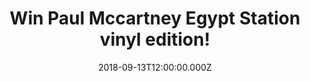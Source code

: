 ---
campaign-uuid: "c-35648fd9-c4b2-4344-8ee4-04864c15c61e"
type: "Preview"
category: "Gifts"
date: "2018-09-13T12:00:00.000Z"
end-date: "2018-10-13T23:59:00.000Z"
disable-form: false
is_promoted: false
has_entry_page: true
title: "Win Paul Mccartney Egypt Station vinyl edition!"
competition-description: "<p>Opening Station, I Don’t Know, Come On To Me… are his\
  \ brand new hits… YES! get ready: Paul Mccartney is back and this time he’s releasing\
  \ his first solo LP in five years: Egypt Station!</p>\r\n<p>And that is not all\
  \ we have managed to get our hands on his brand new album Egypt Station vinyl edition\
  \ to one of our lucky NME readers!</p>\r\n<p>Want it? You know what to do!</p>"
hero-header: "Win Paul Mccartney Egypt Station vinyl edition!"
terms-confirmation: "N/A"
banner-img: "https://assets.expresslyapp.com/asset-d1b6a553-9e10-4582-a436-1b9d464c5847.jpg"
logo-left-href: "aaa.nme.com"
logo-left-image: "https://assets.expresslyapp.com/asset-07eb481c-51d3-4de9-84d9-d7e583c71ff0.jpg"
logo-left-title: "NME AAA"
bg-image-hero: "https://assets.expresslyapp.com/asset-fa958b8c-6cf6-45c3-99d3-faad1201876d.jpg"
bg-image-first: "https://assets.expresslyapp.com/asset-e7d73d54-fc22-43d3-bee8-a636e5afb74c.jpg"
section1-content: "<p>Egypt Station is a record that’s going to delight Maccas fans\
  \ and most important The Beatles fans! It reveals the magnificent Paul Mccartney\
  \ itself to be another well-crafted collection of confections!</p>\r\n<p>Egypt Station\
  \ is a collection of melodic statements by the rock’s greatest optimist. If you\
  \ are Paul Mccartney’s biggest fan, don’t miss the opportunity of winning his best\
  \ solo album Egypt Station. Enter the form below for a chance to win and it could\
  \ be yours!</p>"
entry-title: "Win Paul Mccartney Egypt Station vinyl edition!"
entry-content: "Enter the draw to win Paul Mccartney Egypt Station vinyl edition by\
  \ completing the form below before 23:59 on 13th of September 2018."
has-winner: false
prize-description: "Paul Mccartney Egypt Station vinyl edition"
special-conditions: "Multiple entries are allowed up to one every day."
---
